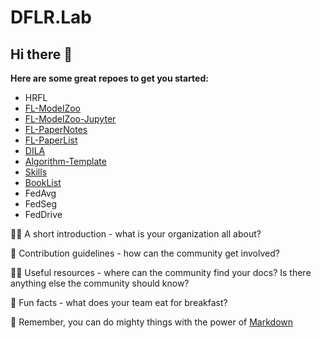 # DFLR.Lab

## Hi there 👋



**Here are some great repoes to get you started:**


- HRFL
- [FL-ModelZoo](https://github.com/NoteBooks-Projects/fl-modelzoo)
- [FL-ModelZoo-Jupyter](https://github.com/NoteBooks-Projects/fl-modelzoo-jupyter)
- [FL-PaperNotes](https://github.com/NoteBooks-Projects/fl-papernotes)
- [FL-PaperList](https://github.com/NoteBooks-Projects/fl-paperlist)
- [DILA](https://github.com/NoteBooks-Projects/dila)
- [Algorithm-Template](https://github.com/NoteBooks-Projects/algorithm-template)
- [Skills](https://github.com/NoteBooks-Projects/skills)
- [BookList](https://github.com/NoteBooks-Projects/booklist)
- FedAvg
- FedSeg
- FedDrive

🙋‍♀️ A short introduction - what is your organization all about?

🌈 Contribution guidelines - how can the community get involved?

👩‍💻 Useful resources - where can the community find your docs? Is there anything else the community should know?

🍿 Fun facts - what does your team eat for breakfast?

🧙 Remember, you can do mighty things with the power of [Markdown](https://docs.github.com/github/writing-on-github/getting-started-with-writing-and-formatting-on-github/basic-writing-and-formatting-syntax)

